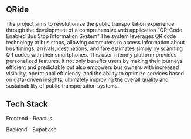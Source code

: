 ## QRide

The project aims to revolutionize the public transportation experience through the development of a comprehensive web
application “QR-Code Enabled Bus Stop Information System".The system leverages QR code technology at bus stops, allowing commuters to access information about bus timings,
arrivals, destinations, and fare estimates simply by scanning QR
codes with their smartphones. This user-friendly platform provides
personalized features. It not only benefits users by making their
journeys efficient and predictable but also empowers bus owners
with increased visibility, operational efficiency, and the ability to
optimize services based on data-driven insights, ultimately
improving the overall quality and sustainability of public
transportation systems.

## Tech Stack
Frontend - React.js

Backend - Supabase
